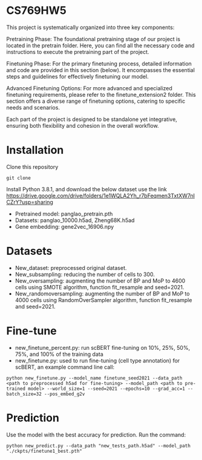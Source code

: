 # CS769HW5

This project is systematically organized into three key components:

Pretraining Phase: The foundational pretraining stage of our project is located in the pretrain folder. Here, you can find all the necessary code and instructions to execute the pretraining part of the project.

Finetuning Phase: For the primary finetuning process, detailed information and code are provided in this section (below). It encompasses the essential steps and guidelines for effectively finetuning our model.

Advanced Finetuning Options: For more advanced and specialized finetuning requirements, please refer to the finetune_extension2 folder. This section offers a diverse range of finetuning options, catering to specific needs and scenarios.

Each part of the project is designed to be standalone yet integrative, ensuring both flexibility and cohesion in the overall workflow.



# Installation
Clone this repository
```
git clone
```
Install Python 3.8.1, and download the below dataset use the link https://drive.google.com/drive/folders/1e1WQLA2Yh_r7bFeqmen3TxtXW7nICZrY?usp=sharing
- Pretrained model: panglao_pretrain.pth
- Datasets: panglao_10000.h5ad, Zheng68K.h5ad
- Gene embedding: gene2vec_16906.npy
# Datasets
- New_dataset: preprocessed original dataset.
- New_subsampling: reducing the number of cells to 300.
- New_oversampling: augmenting the number of BP and MoP to 4600 cells using SMOTE algorithm, function fit_resample and seed=2021.
- New_randomoversampling: augmenting the number of BP and MoP to 4000 cells using RandomOverSampler algorithm, function fit_resample and seed=2021.
# Fine-tune
- new_finetune_percent.py: run scBERT fine-tuning on 10%, 25%, 50%, 75%, and 100% of the training data
- new_finetune.py: used to run fine-tuning (cell type annotation) for scBERT, an example command line call:
  
```
python new_finetune.py --model_name finetune_seed2021 --data_path <path to preprocessed h5ad for fine-tuning> --model_path <path to pre-trained model> --world_size=1 --seed=2021 --epochs=10 --grad_acc=1 --batch_size=32 --pos_embed_g2v
```
# Prediction
Use the model with the best accuracy for prediction. Run the command:
```
python new_predict.py --data_path "new_tests_path.h5ad" --model_path "./ckpts/finetune1_best.pth"
```
